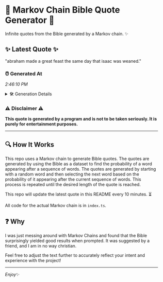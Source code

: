 # 📖 Markov Chain Bible Quote Generator 📖

Infinite quotes from the Bible generated by a Markov chain. ✨

## ✨ Latest Quote ✨
"abraham made a great feast the same day that isaac was weaned."

### ⏰ Generated At
*2:46:10 PM*

<details>
    <summary>🛠️ Generation Details</summary>
    <p>
        <strong>🌱 Seed:</strong> abraham<br>
        <strong>🔄 Iterations:</strong> 11<br>
        <strong>📜 Context History:</strong><br>[ abraham ]: made<br>[ abraham, made ]: a<br>[ abraham, made, a ]: great<br>[ abraham, made, a, great ]: feast<br>[ abraham, made, a, great, feast ]: the<br>[ abraham, made, a, great, feast, the ]: same<br>[ made, a, great, feast, the, same ]: day<br>[ a, great, feast, the, same, day ]: that<br>[ great, feast, the, same, day, that ]: isaac<br>[ feast, the, same, day, that, isaac ]: was<br>[ the, same, day, that, isaac, was ]: weaned.<br>
    </p>
</details>

### ⚠️ Disclaimer ⚠️
**This quote is generated by a program and is not to be taken seriously. It is purely for entertainment purposes.**

---

## 🔍 How It Works

This repo uses a Markov chain to generate Bible quotes. The quotes are generated by using the Bible as a dataset to find the probability of a word appearing after a sequence of words. The quotes are generated by starting with a random word and then selecting the next word based on the probability of it appearing after the current sequence of words. This process is repeated until the desired length of the quote is reached.

This repo will update the latest quote in this README every 10 minutes. ⏳

All code for the actual Markov chain is in `index.ts`.

## ❓ Why

I was just messing around with Markov Chains and found that the Bible surprisingly yielded good results when prompted. 
It was suggested by a friend, and I am in no way christian.

Feel free to adjust the text further to accurately reflect your intent and experience with the project!

---

*Enjoy*✨
